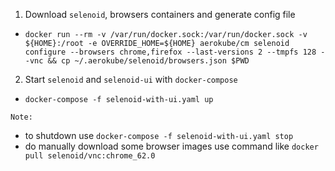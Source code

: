 1. Download ```selenoid```, browsers containers and generate config file
* ```docker run --rm -v /var/run/docker.sock:/var/run/docker.sock -v ${HOME}:/root -e OVERRIDE_HOME=${HOME} aerokube/cm selenoid configure --browsers chrome,firefox --last-versions 2 --tmpfs 128 --vnc && cp ~/.aerokube/selenoid/browsers.json $PWD```
2. Start ```selenoid``` and ```selenoid-ui``` with ```docker-compose```
* ```docker-compose -f selenoid-with-ui.yaml up```

```Note:```
* to shutdown use ```docker-compose -f selenoid-with-ui.yaml stop```
* do manually download some browser images use command like ```docker pull selenoid/vnc:chrome_62.0```
